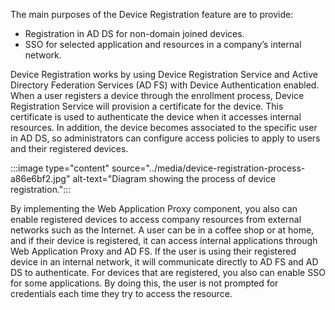 The main purposes of the Device Registration feature are to provide:

 -  Registration in AD DS for non-domain joined devices.
 -  SSO for selected application and resources in a company’s internal network.

Device Registration works by using Device Registration Service and Active Directory Federation Services (AD FS) with Device Authentication enabled. When a user registers a device through the enrollment process, Device Registration Service will provision a certificate for the device. This certificate is used to authenticate the device when it accesses internal resources. In addition, the device becomes associated to the specific user in AD DS, so administrators can configure access policies to apply to users and their registered devices.

:::image type="content" source="../media/device-registration-process-a86e6bf2.jpg" alt-text="Diagram showing the process of device registration.":::


By implementing the Web Application Proxy component, you also can enable registered devices to access company resources from external networks such as the Internet. A user can be in a coffee shop or at home, and if their device is registered, it can access internal applications through Web Application Proxy and AD FS. If the user is using their registered device in an internal network, it will communicate directly to AD FS and AD DS to authenticate. For devices that are registered, you also can enable SSO for some applications. By doing this, the user is not prompted for credentials each time they try to access the resource.
